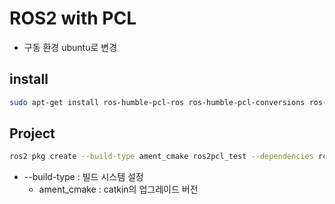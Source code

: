 # ROS2 with PCL

* 구동 환경 ubuntu로 변경

## install

```bash
sudo apt-get install ros-humble-pcl-ros ros-humble-pcl-conversions ros-humble-pcl-msgs pcl-ros-tools
```

## Project

```bash
ros2 pkg create --build-type ament_cmake ros2pcl_test --dependencies rclcpp std_msgs sensor_msgs pcl_conversions pcl_apps-1.12pkg-
```

- --build-type : 빌드 시스템 설정
  - ament_cmake : catkin의 업그레이드 버전
